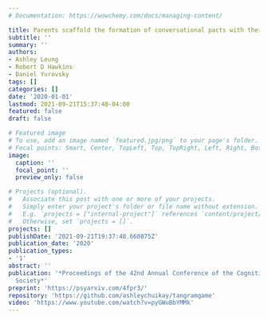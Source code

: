 ```yaml
---
# Documentation: https://wowchemy.com/docs/managing-content/

title: Parents scaffold the formation of conversational pacts with their children
subtitle: ''
summary: ''
authors:
- Ashley Leung
- Robert D Hawkins
- Daniel Yurovsky
tags: []
categories: []
date: '2020-01-01'
lastmod: 2021-09-21T15:37:48-04:00
featured: false
draft: false

# Featured image
# To use, add an image named `featured.jpg/png` to your page's folder.
# Focal points: Smart, Center, TopLeft, Top, TopRight, Left, Right, BottomLeft, Bottom, BottomRight.
image:
  caption: ''
  focal_point: ''
  preview_only: false

# Projects (optional).
#   Associate this post with one or more of your projects.
#   Simply enter your project's folder or file name without extension.
#   E.g. `projects = ["internal-project"]` references `content/project/deep-learning/index.md`.
#   Otherwise, set `projects = []`.
projects: []
publishDate: '2021-09-21T19:37:48.660875Z'
publication_date: '2020'
publication_types:
- '1'
abstract: ''
publication: '*Proceedings of the 42nd Annual Conference of the Cognitive Science
  Society*'
preprint: 'https://psyarxiv.com/4fpr3/'
repository: 'https://github.com/ashleychuikay/tangramgame'
video: 'https://www.youtube.com/watch?v=pyGWuBbYMMk'
---
```

